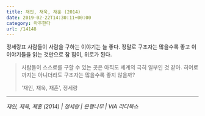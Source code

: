 ```yaml
---
title: 재인, 재욱, 재훈 (2014)
date: 2019-02-22T14:30:11+00:00
category: 마주한다
url: /14148
---
```


정세랑표 사람들이 사람을 구하는 이야기는 늘 좋다. 정말로 구조자는 많을수록 좋고 이 이야기들을 읽는 것만으로 참 힘이, 위로가 된다.

> 사람들이 스스로를 구할 수 있는 곳은 아직도 세계의 극히 일부인 것 같아. 히어로까지는 아니더라도 구조자는 많을수록 좋지 않을까?
>
> '재인, 재욱, 재훈', 정세랑

---

_재인, 재욱, 재훈 (2014) | 정세랑 | 은행나무 | VIA 리디북스_

